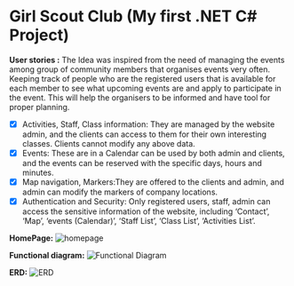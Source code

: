 # Girl Scout Club (My first .NET C# Project)


**User stories :**
The Idea was inspired from the need of managing the events among group of community members that organises events very often. Keeping track of people who are the registered users that is available for each member to see what upcoming events are and apply to participate in the event. This will help the organisers to be informed and have tool for proper planning.
- [x] Activities, Staff, Class information: They are managed by the website admin, and the clients can access to them for their own interesting classes. Clients cannot modify any above data.
- [x] Events: These are in a Calendar can be used by both admin and clients, and the events can be reserved with the specific days, hours and minutes.
- [x] Map navigation, Markers:They are offered to the clients and admin, and admin can modify the markers of company locations.
- [x] Authentication and Security: Only registered users, staff, admin can access the sensitive information of the website, including ‘Contact’, ‘Map’, ‘events (Calendar)’, ‘Staff List’, ‘Class List’, ‘Activities List’. 

**HomePage:**
![homepage](https://user-images.githubusercontent.com/44200835/67092840-00dc4900-f1fc-11e9-9469-466f0a21574b.png)


**Functional diagram:**
![Functional Diagram](https://user-images.githubusercontent.com/44200835/67092849-05a0fd00-f1fc-11e9-99fb-eb1c820e2f96.png)


**ERD:**
![ERD](https://user-images.githubusercontent.com/44200835/67092846-033ea300-f1fc-11e9-895f-b6a7285e2318.png)
